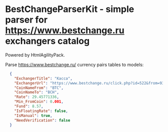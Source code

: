 # BestChangeParserKit - simple parser for https://www.bestchange.ru exchangers catalog

Powered by HtmlAgilityPack.

Parse https://www.bestchange.ru/ currency pairs tables to models:

```json
  {
    "ExchangerTitle": "Касса",
    "ExchangerUrl": "https://www.bestchange.ru/click.php?id=522&from=93&to=172&url=1",
    "CoinNameFrom": "BTC",
    "CoinNameTo": "BCH",
    "Rate": 29.45771336,
    "Min_FromCoin": 0.001,
    "Fund": 8.57,
    "IsFloatingRate": false,
    "IsManual": true,
    "NeedVerification": false
  }
```